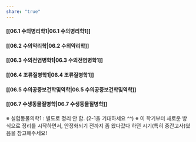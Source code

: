 ```yaml
---
share: "true"
---
```


#### [[06.1 수의병리학1|06.1 수의병리학1]]
#### [[06.2 수의약리학|06.2 수의약리학]]
#### [[06.3 수의전염병학1|06.3 수의전염병학1]]
#### [[06.4 조류질병학1|06.4 조류질병학1]]
#### [[06.5 수의공중보건학및역학|06.5 수의공중보건학및역학]]
#### [[06.7 수생동물질병학|06.7 수생동물질병학]]

※ 실험동물의학1 : 별도로 정리 안 함. (2-1을 기대하세요 ^^)
※ 이 학기부터 새로운 방식으로 정리를 시작하면서, 안정화되기 전까지 좀 왔다갔다 하던 시기(특히 중간고사)였음을 참고해주세요!
